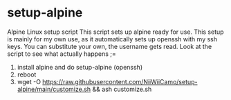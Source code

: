 # setup-alpine
Alpine Linux setup script
This script sets up alpine ready for use. This setup is mainly for my own use, as it automatically sets up openssh with my ssh keys. You can substitute your own, the username gets read. Look at the script to see what actually happens ;=

1. install alpine and do setup-alpine (openssh)
2. reboot
3. wget -O https://raw.githubusercontent.com/NiiWiiCamo/setup-alpine/main/customize.sh && ash customize.sh
